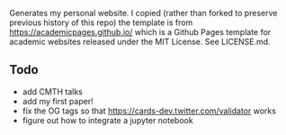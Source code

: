 Generates my personal website. I copied (rather than forked to preserve previous history of this repo) the template is from https://academicpages.github.io/ which is a Github Pages template for academic websites released under the MIT License. See LICENSE.md.

## Todo
  - add CMTH talks
  - add my first paper!
  - fix the OG tags so that https://cards-dev.twitter.com/validator works
  - figure out how to integrate a jupyter notebook
